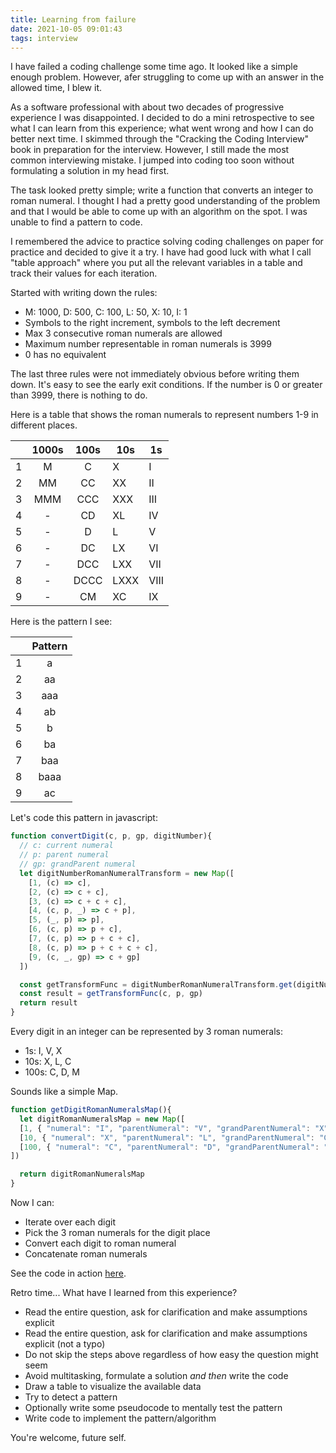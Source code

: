 ```yaml
---
title: Learning from failure
date: 2021-10-05 09:01:43
tags: interview
---
```


I have failed a coding challenge some time ago. It looked like a simple enough problem. However, afer struggling  to come up with an answer in the allowed time, I blew it.

As a software professional with about two decades of progressive experience I was disappointed. I decided to do a mini retrospective to see what I can learn from this experience; what went wrong and how I can do better next time. I skimmed through the "Cracking the Coding Interview" book in preparation for the interview. However, I still made the most common interviewing mistake. I jumped into coding too soon without formulating a solution in my head first.

The task looked pretty simple; write a function that converts an integer to roman numeral. I thought I had a pretty good understanding of the problem and that I would be able to come up with an algorithm on the spot. I was unable to find a pattern to code.

I remembered the advice to practice solving coding challenges on paper for practice and decided to give it a try. I have had good luck with what I call "table approach" where you put all the relevant variables in a table and track their values for each iteration.

Started with writing down the rules:
* M: 1000, D: 500, C: 100, L: 50, X: 10, I: 1
* Symbols to the right increment, symbols to the left decrement
* Max 3 consecutive roman numerals are allowed
* Maximum number representable in roman numerals is 3999
* 0 has no equivalent

The last three rules were not immediately obvious before writing them down. It's easy to see the early exit conditions. If the number is 0 or greater than 3999, there is nothing to do.

Here is a table that shows the roman numerals to represent numbers 1-9 in different places.


|   | 1000s | 100s | 10s                                                      | 1s                             |
|:-:|:--------------:|:--------------:|--------------------------------------------------------------|-------------------------------------|
| 1 |        M       |        C       | X    | I                     |
| 2 |        MM       |        CC       | XX | II          |
| 3 |        MMM       |        CCC      | XXX    | III |
| 4 |        -       |        CD     | XL                        | IV        
| 5 |        -       |        D     | L                        | V        
| 6 |        -       |        DC     | LX                        | VI        
| 7 |        -       |        DCC     | LXX                        | VII        
| 8 |        -       |        DCCC     | LXXX                        | VIII        
| 9 |        -       |        CM     | XC                        | IX        

Here is the pattern I see:

|   | Pattern | 
|:-:|:--------------:|
| 1 |        a       |
| 2 |        aa       |
| 3 |        aaa       |
| 4 |        ab       |
| 5 |        b      | 
| 6 |        ba       |
| 7 |        baa      |
| 8 |        baaa     |
| 9 |        ac       |

Let's code this pattern in javascript:
```javascript
function convertDigit(c, p, gp, digitNumber){
  // c: current numeral
  // p: parent numeral
  // gp: grandParent numeral
  let digitNumberRomanNumeralTransform = new Map([
    [1, (c) => c],
    [2, (c) => c + c],
    [3, (c) => c + c + c],
    [4, (c, p, _) => c + p],
    [5, (_, p) => p],
    [6, (c, p) => p + c],
    [7, (c, p) => p + c + c],
    [8, (c, p) => p + c + c + c],
    [9, (c, _, gp) => c + gp]
  ])

  const getTransformFunc = digitNumberRomanNumeralTransform.get(digitNumber)
  const result = getTransformFunc(c, p, gp)
  return result
}	
```

Every digit in an integer can be represented by 3 roman numerals:
* 1s: I, V, X 
* 10s: X, L, C
* 100s: C, D, M

Sounds like a simple Map.

```javascript
function getDigitRomanNumeralsMap(){
  let digitRomanNumeralsMap = new Map([
  [1, { "numeral": "I", "parentNumeral": "V", "grandParentNumeral": "X" }],
  [10, { "numeral": "X", "parentNumeral": "L", "grandParentNumeral": "C" }],
  [100, { "numeral": "C", "parentNumeral": "D", "grandParentNumeral": "M" }],
])

  return digitRomanNumeralsMap
}
```

Now I can:
* Iterate over each digit
* Pick the 3 roman numerals for the digit place
* Convert each digit to roman numeral
* Concatenate roman numerals

See the code in action [here](https://replit.com/@asunar/Roman-Numerals).

Retro time... What have I learned from this experience?
* Read the entire question, ask for clarification and make assumptions explicit 
* Read the entire question, ask for clarification and make assumptions explicit (not a typo) 
* Do not skip the steps above regardless of how easy the question might seem
* Avoid multitasking, formulate a solution *and then* write the code
* Draw a table to visualize the available data
* Try to detect a pattern
* Optionally write some pseudocode to mentally test the pattern
* Write code to implement the pattern/algorithm

You're welcome, future self.








